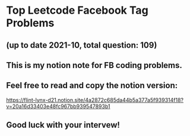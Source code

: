# Top Leetcode Facebook Tag Problems 
## (up to date 2021-10, total question: 109)
## This is my notion note for FB coding problems.
## Feel free to read and copy the notion version:
https://flint-lynx-d21.notion.site/4a2872c685da44b5a377a5f939314f18?v=20a16d33403e48fc967bb939547893b1
## Good luck with your intervew!

